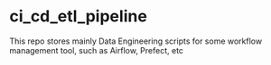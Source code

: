 # ci_cd_etl_pipeline

This repo stores mainly Data Engineering scripts for some workflow management tool, such as Airflow, Prefect, etc
